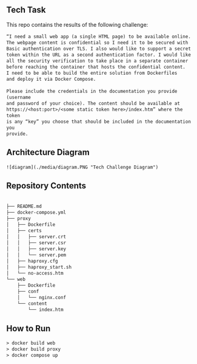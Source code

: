 
## Tech Task

This repo contains the results of the following challenge:

```
“I need a small web app (a single HTML page) to be available online. 
The webpage content is confidential so I need it to be secured with 
Basic authentication over TLS. I also would like to support a secret 
token within the URL as a second authentication factor. I would like 
all the security verification to take place in a separate container 
before reaching the container that hosts the confidential content. 
I need to be able to build the entire solution from Dockerfiles 
and deploy it via Docker Compose.

Please include the credentials in the documentation you provide (username 
and password of your choice). The content should be available at 
https://<host:port>/<some static token here>/index.htm” where the token 
is any “key” you choose that should be included in the documentation you 
provide.
```
## Architecture Diagram
    ![diagram](./media/diagram.PNG "Tech Challenge Diagram")

## Repository Contents
```

├── README.md
├── docker-compose.yml
├── proxy
│   ├── Dockerfile
│   ├── certs
│   │   ├── server.crt
│   │   ├── server.csr
│   │   ├── server.key
│   │   └── server.pem
│   ├── haproxy.cfg
│   ├── haproxy_start.sh
│   └── no-access.htm
└── web
    ├── Dockerfile
    ├── conf
    │   └── nginx.conf
    └── content
        └── index.htm
```

## How to Run 
```
> docker build web
> docker build proxy
> docker compose up
```

